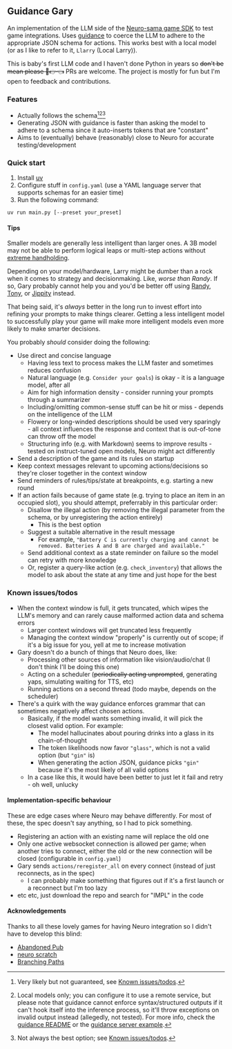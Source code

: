## Guidance Gary

An implementation of the LLM side of the [Neuro-sama game SDK](https://github.com/VedalAI/neuro-game-sdk) to test game integrations.
Uses [guidance](https://github.com/guidance-ai/guidance) to coerce the LLM to adhere to the appropriate JSON schema for actions. This works best with a local model (or as I like to refer to it, `Llarry` (Local Larry)).

This is baby's first LLM code and I haven't done Python in years so ~~don't be mean please 🥺👉👈~~ PRs are welcome.
The project is mostly for fun but I'm open to feedback and contributions.

### Features
- Actually follows the schema[^1][^2][^3]
- Generating JSON with guidance is faster than asking the model to adhere to a schema since it auto-inserts tokens that are "constant"
- Aims to (eventually) behave (reasonably) close to Neuro for accurate testing/development

[^1]: Very likely but not guaranteed, see [Known issues/todos](#known-issuestodos).
[^2]: Local models only; you can configure it to use a remote service, but please note that guidance cannot enforce syntax/structured outputs if it can't hook itself into the inference process, so it'll throw exceptions on invalid output instead (allegedly, not tested). For more info, check the [guidance README](https://github.com/guidance-ai/guidance/blob/46340aa58b51a0714066a9faeba18c6cb2128f34/README.md#vertex-ai) or the [guidance server example](https://github.com/guidance-ai/guidance/blob/727e8320062746b019d29a4cf393c88641fd7e4c/notebooks/server_anachronism.ipynb).
[^3]: Not always the best option; see [Known issues/todos](#known-issuestodos).

### Quick start
1. Install [uv](https://github.com/astral-sh/uv)
2. Configure stuff in `config.yaml` (use a YAML language server that supports schemas for an easier time)
3. Run the following command:
```
uv run main.py [--preset your_preset]
```
#### Tips
Smaller models are generally less intelligent than larger ones. A 3B model may not be able to perform logical leaps or multi-step actions without [extreme handholding](https://github.com/Govorunb/guidance-gary/blob/843ea8d01bce2b46396fcdea1b78675eb607d88e/config.py#L90).

Depending on your model/hardware, Larry might be dumber than a rock when it comes to strategy and decisionmaking. Like, *worse than Randy*.
If so, Gary probably cannot help you and you'd be better off using [Randy](https://github.com/VedalAI/neuro-game-sdk/blob/main/Randy/README.md), [Tony](https://github.com/Pasu4/neuro-api-tony), or [Jippity](https://github.com/EnterpriseScratchDev/neuro-api-jippity) instead.

That being said, it's *always* better in the long run to invest effort into refining your prompts to make things clearer.
Getting a less intelligent model to successfully play your game will make more intelligent models even more likely to make smarter decisions.

You probably *should* consider doing the following:
- Use direct and concise language
	- Having less text to process makes the LLM faster and sometimes reduces confusion
	- Natural language (e.g. `Consider your goals`) is okay - it is a language model, after all
	- Aim for high information density - consider running your prompts through a summarizer
	- Including/omitting common-sense stuff can be hit or miss - depends on the intelligence of the LLM
	- Flowery or long-winded descriptions should be used very sparingly - all context influences the response and context that is out-of-tone can throw off the model
	- Structuring info (e.g. with Markdown) seems to improve results - tested on instruct-tuned open models, Neuro might act differently
- Send a description of the game and its rules on startup
- Keep context messages relevant to upcoming actions/decisions so they're closer together in the context window
- Send reminders of rules/tips/state at breakpoints, e.g. starting a new round
- If an action fails because of game state (e.g. trying to place an item in an occupied slot), you should attempt, preferrably in this particular order:
	- Disallow the illegal action (by removing the illegal parameter from the schema, or by unregistering the action entirely)
		- This is the best option
	- Suggest a suitable alternative in the result message
		- For example, `"Battery C is currently charging and cannot be removed. Batteries A and B are charged and available."`
	- Send additional context as a state reminder on failure so the model can retry with more knowledge
	- Or, register a query-like action (e.g. `check_inventory`) that allows the model to ask about the state at any time and just hope for the best

### Known issues/todos
- When the context window is full, it gets truncated, which wipes the LLM's memory and can rarely cause malformed action data and schema errors
	- Larger context windows will get truncated less frequently
	- Managing the context window "properly" is currently out of scope; if it's a big issue for you, yell at me to increase motivation
- Gary doesn't do a bunch of things that Neuro does, like:
	- Processing other sources of information like vision/audio/chat (I don't think I'll be doing this one)
	- Acting on a scheduler (~~periodically acting unprompted~~, generating yaps, simulating waiting for TTS, etc)
	- Running actions on a second thread (todo maybe, depends on the scheduler)
- There's a quirk with the way guidance enforces grammar that can sometimes negatively affect chosen actions.
	- Basically, if the model wants something invalid, it will pick the closest valid option. For example:
		- The model hallucinates about pouring drinks into a glass in its chain-of-thought
		- The token likelihoods now favor `"glass"`, which is not a valid option (but `"gin"` is)
		- When generating the action JSON, guidance picks `"gin"` because it's the most likely of all valid options
	- In a case like this, it would have been better to just let it fail and retry - oh well, unlucky

#### Implementation-specific behaviour
These are edge cases where Neuro may behave differently. For most of these, the spec doesn't say anything, so I had to pick something.
- Registering an action with an existing name will replace the old one
- Only one active websocket connection is allowed per game; when another tries to connect, either the old or the new connection will be closed (configurable in `config.yaml`)
- Gary sends `actions/reregister_all` on every connect (instead of just reconnects, as in the spec)
	- I can probably make something that figures out if it's a first launch or a reconnect but I'm too lazy
- etc etc, just download the repo and search for "IMPL" in the code

#### Acknowledgements
Thanks to all these lovely games for having Neuro integration so I didn't have to develop this blind:
- [Abandoned Pub](https://pipeheads.itch.io/abandoned-pub)
- [neuro scratch](https://tsgscraft.itch.io/neuro-scratch)
- [Branching Paths](https://shardhash.itch.io/branching-paths)
